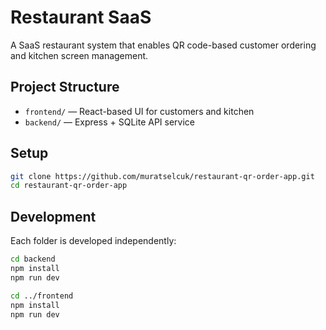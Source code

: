 # Restaurant SaaS

A SaaS restaurant system that enables QR code-based customer ordering and kitchen screen management.

## Project Structure

- `frontend/` — React-based UI for customers and kitchen
- `backend/` — Express + SQLite API service

## Setup

```bash
git clone https://github.com/muratselcuk/restaurant-qr-order-app.git
cd restaurant-qr-order-app
```

## Development

Each folder is developed independently:

```bash
cd backend
npm install
npm run dev

cd ../frontend
npm install
npm run dev
```